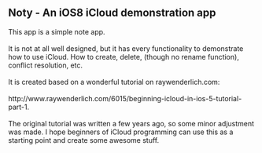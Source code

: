 <h2>Noty - An iOS8 iCloud demonstration app</h2>
<p>
This app is a simple note app.<br><br>
It is not at all well designed, but it has every functionality to demonstrate how to use iCloud. How to create, delete, (though no rename function), conflict resolution, etc.<br><br>
It is created based on a wonderful tutorial on raywenderlich.com:<br><br>
http://www.raywenderlich.com/6015/beginning-icloud-in-ios-5-tutorial-part-1.<br><br>
The original tutorial was written a few years ago, so some minor adjustment was made. I hope beginners of iCloud programming can use this as a starting point and create some awesome stuff.
</p>
